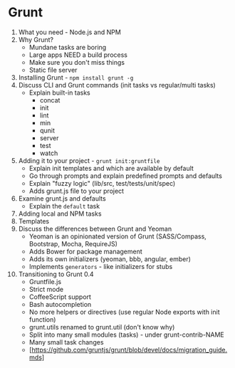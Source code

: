 # Grunt

1. What you need - Node.js and NPM
2. Why Grunt?
	* Mundane tasks are boring
	* Large apps NEED a build process
	* Make sure you don't miss things
	* Static file server
3. Installing Grunt - `npm install grunt -g`
4. Discuss CLI and Grunt commands (init tasks vs regular/multi tasks)
	* Explain built-in tasks
		* concat
		* init
		* lint
		* min
		* qunit
		* server
		* test
		* watch
5. Adding it to your project - `grunt init:gruntfile`
	* Explain init templates and which are available by default
	* Go through prompts and explain predefined prompts and defaults
	* Explain "fuzzy logic" (lib/src, test/tests/unit/spec)
	* Adds grunt.js file to your project
6. Examine grunt.js and defaults
	* Explain the `default` task
7. Adding local and NPM tasks
8. Templates
9. Discuss the differences between Grunt and Yeoman
	* Yeoman is an opinionated version of Grunt (SASS/Compass, Bootstrap, Mocha, RequireJS)
	* Adds Bower for package management
	* Adds its own initializers (yeoman, bbb, angular, ember)
	* Implements `generators` - like initializers for stubs
10. Transitioning to Grunt 0.4
	* Gruntfile.js
	* Strict mode
	* CoffeeScript support
	* Bash autocompletion
	* No more helpers or directives (use regular Node exports with init function)
	* grunt.utils renamed to grunt.util (don't know why)
	* Split into many small modules (tasks) - under grunt-contrib-NAME
	* Many small task changes
	* [https://github.com/gruntjs/grunt/blob/devel/docs/migration_guide.mds]
